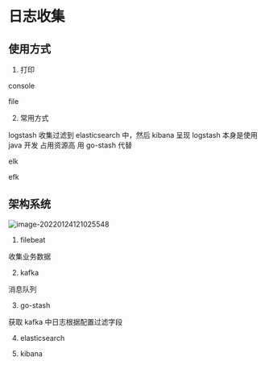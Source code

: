 # 日志收集

## 使用方式

1. 打印

console

file

2. 常用方式

logstash 收集过滤到 elasticsearch 中，然后 kibana 呈现
logstash 本身是使用 java 开发 占用资源高 用 go-stash 代替

elk

efk

## 架构系统

![image-20220124121025548](../chinese/images/9/Snipaste_2022-01-24_12-10-03.png)

1. filebeat

收集业务数据

2. kafka

消息队列

3. go-stash

获取 kafka 中日志根据配置过滤字段

4. elasticsearch

5. kibana
